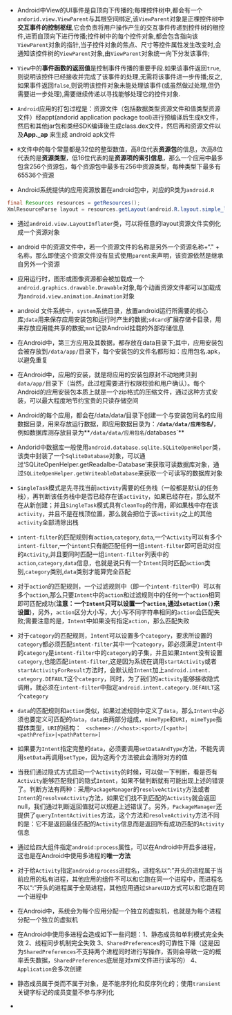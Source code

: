 

- Android中View的UI事件是自顶向下传播的;每棵控件树中,都会有一个`andorid.view.ViewParent`与其根空间绑定,该`ViewParent`对象是正棵控件树中**交互事件的控制枢纽**,它会负责将用户操作产生的交互事件传递到控件树的根控件,进而自顶向下进行传播;控件树中的每个控件对象,都会包含指向该`ViewParent`对象的指针,当子控件对象的焦点、尺寸等控件属性发生改变时,会通知该控件树的`ViewParent`对象,由`ViewParent`对象统一向下分发该事件;

- `View`中的**事件函数的返回值**是控制事件传播的重要手段.如果该事件返回`true`,则说明该控件已经接收并完成了该事件的处理,无需将该事件进一步传播;反之,如果事件返回`false`,则说明该控件对象未能处理该事件(或虽然做过处理,但仍需要进一步处理),需要继续传递以寻找能够处理它的控件对象.

- `Android`应用的打包过程是：资源文件（包括数据类型资源文件和值类型资源文件）经appt(andorid application package tool)进行预编译后生成`R`文件，然后和其他jar包和类经SDK编译後生成class.dex文件，然后再和资源文件以及**App._ap** 来生成 android apk文件

- `R`文件中的每个常量都是32位的整型数值，高8位代表**资源包**的信息，次高8位代表的是**资源类型**，低16位代表的是**资源项的索引信息**，那么一个应用中最多包含256个资源包，每个资源包中最多有256中资源类型，每种类型下最多有65536个资源

- Android系统提供的应用资源放置在android包中，对应的R类为`android.R`
```java
final Resources resources = getResources();
XmlResourceParse layout = resources.getLayout(android.R.layout.simple_list_item_2);
```

- 通过`android.view.LayoutInflater`类，可以将任意的layout资源文件实例化成一个资源对象

- android 中的资源文件中，若一个资源文件的名称是另外一个资源名称+“." + 名称，那么即使这个资源文件没有显式使用`parent`来声明，该资源依然是继承自另外一个资源

- 应用运行时，图形或图像资源都会被加载成一个`android.graphics.drawable.Drawable`对象,每个动画资源文件都可以加载成为`android.view.animation.Animation`对象

- android 文件系统中，`system`系统目录，放置android运行所需要的核心库;`data`用来保存应用安装包和运行时产生的数据;`sdcard`扩展存储卡目录，用来存放应用能共享的数据;`mnt`记录Android挂载的外部存储信息

- 在Android中，第三方应用及其数据，都存放在data目录下;其中，应用安装包会被存放到`/data/app/`目录下，每个安装包的文件名都形如：应用包名.apk，以避免重复

- 在Android中，应用的安装，就是将应用的安装包原封不动地拷贝到`data/app/`目录下（当然，此过程需要进行权限校验和用户确认）。每个Android的应用安装包本质上就是一个zip格式的压缩文件，通过这种方式安装，可以最大程度地节约宝贵的只读存储空间

- Android的每个应用，都会在/data/data/目录下创建一个与安装包同名的应用数据目录，用来存放运行数据，即应用数据目录为：**`/data/data/应用包名`/**，例如数据库测存放目录为**`/data/data/应用包名`/databases`**

- Andorid中数据库一般使用`android.database.sqlite.SQLiteOpenHelper`类，该类中封装了一个`SqliteDatabase`对象，可以通过‘SQLiteOpenHelper.getReadalbe-Database’来获取可读数据库对象，通过`SQLiteOpenHelper.getWriteableDatabase`来获取一个可读写的数据库对象  

- `SingleTask`模式是先寻找当前`activity`需要的任务栈（一般都是默认的任务栈），再判断该任务栈中是否已经存在该`activity`，如果已经存在，那么就不在从新创建；并且`SingleTask`模式具有`cleanTop`的作用，即如果栈中存在该`activity`，并且不是在栈顶位置，那么就会把位于该`activity`之上的其他`activity`全部清除出栈  

- `intent-filter`的匹配规则有`action`,`category`,`data`,一个`Activity`可以有多个`intent-filter`,一个`intent`只有能匹配任何一组`intent-filter`即可启动对应的`Activity`,并且要同时匹配一组`intent-filter`列表中的`action`,`category`,`data`信息，也就是说只有一个`Intent`同时匹配`action`类别,`category`类别,`data`类别才能算完全匹配  

- 对于`action`的匹配规则，一个过滤规则中（即一个`intent-filter`中）可以有多个`action`,那么只要`Intent`中的`action`和过滤规则中的任何一个`action`相同即可匹配成功(**注意：一个`Intent`只可以设置一个`action`,通过`setaction()`来设置**)，另外，`action`区分大小写，大小写不同字符串相同的`action`会匹配失败;需要注意的是，`Intent`中如果没有指定`action`，那么匹配失败

- 对于`category`的匹配规则，`Intent`可以设置多个`category`，要求所设置的`category`都必须匹配`intent-filter`其中一个`category`，即必须满足`Intent`中的`category`是`intent-filter`中的`category`的子集，并且如果`Intent`没有设置`category`,也能匹配`intent-filter`,这是因为系统在调用`startActivity`或者`startActivityForResult`方法时，会默认给`Intent`加上`android.intent. category.DEFAULT`这个`category`，同时，为了我们的`activity`能够接收隐式调用，就必须在`intent-filter`中指定`android.intent.category.DEFAULT`这个`category`  

- `data`的匹配规则和`action`类似，如果过滤规则中定义了`data`，那么`Intent`中必须也要定义可匹配的`data`，`data`由两部分组成，`mimeType`和`URI`，`mimeType`指媒体类型，`URI`的结构：
` <scheme>://<host>:<port>/[<path>|<pathPrefix>|<pathPattern>]`  

- 如果要为`Intent`指定完整的`data`，必须要调用`setDataAndType`方法，不能先调用`setData`再调用`setType`，因为这两个方法彼此会清除对方的值  

- 当我们通过隐式方式启动一个`Activity`的时候，可以做一下判断，看是否有`Activity`能够匹配我们的隐式`Intent`，如果不做判断就有可能出现上述的错误了。判断方法有两种：采用`PackageManager`的`resolveActivity`方法或者`Intent`的`resolveActivity`方法，如果它们找不到匹配的`Activity`就会返回null，我们通过判断返回值就可以规避上述错误了。另外，`PackageManager`还提供了`queryIntentActivities`方法，这个方法和`resolveActivity`方法不同的是：它不是返回最佳匹配的`Activity`信息而是返回所有成功匹配的`Activity`信息

- 通过给四大组件指定`android:process`属性，可以在Android中开启多进程，这也是在Android中使用多进程的**唯一方法**

- 对于给`Activity`指定`android:process`进程名，进程名以“:”开头的进程属于当前应用的私有进程，其他应用的组件不可以和它跑在同一个进程中，而进程名不以“:”开头的进程属于全局进程，其他应用通过`ShareUID`方式可以和它跑在同一个进程中

- 在Android中，系统会为每个应用分配一个独立的虚拟机，也就是为每个进程分配一个独立的虚拟机

- 在Android中使用多进程会造成如下一些问题：1、静态成员和单利模式完全失效 2、线程同步机制完全失效 3、`SharedPreferences`的可靠性下降（这是因为`SharedPreferences`不支持两个进程同时进行写操作，否则会导致一定的概率丢失数据，`SharedPreferences`底层是对xml文件进行读写的） 4、`Application`会多次创建  

- 静态成员属于类而不属于对象，是不能序列化和反序列化的；使用`transient`关键字标记的成员变量不参与序列化  

- 
